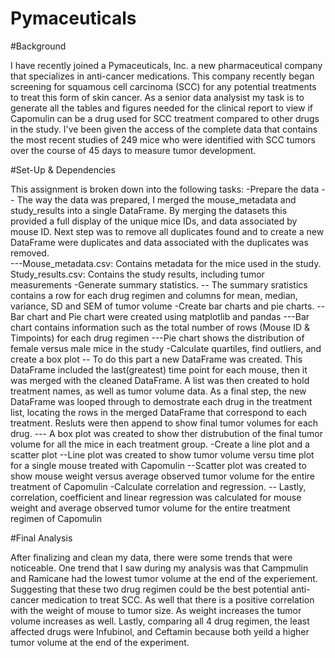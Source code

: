 # Pymaceuticals

#Background

I have recently joined a Pymaceuticals, Inc. a new pharmaceutical company that specializes in anti-cancer medications. This company recently began screening for squamous cell carcinoma (SCC) for any potential treatments to treat this form of skin cancer. As a senior data analysist my task is to generate all the tables and figures needed for the clinical report to view if Capomulin can be a drug used for SCC treatment compared to other drugs in the study. I've been given the access of the complete data that contains the most recent studies of 249 mice who were identified with SCC tumors over the course of 45 days to measure tumor development. 

#Set-Up & Dependencies

This assignment is broken down into the following tasks:
-Prepare the data
-- The way the data was prepared, I merged the mouse_metadata and study_results into a single DataFrame. By merging the datasets this provided a full display of the unique mice IDs, and data associated by mouse ID. Next step was to remove all duplicates found and to create a new DataFrame were duplicates and data associated with the duplicates was removed.  
---Mouse_metadata.csv: Contains metadata for the mice used in the study. Study_results.csv: Contains the study results, including tumor measurements
-Generate summary statistics.
-- The summary sratistics contains a row for each drug regimen and columns for mean, median, variance, SD and SEM of tumor volume 
-Create bar charts and pie charts.
--Bar chart and Pie chart were created using matplotlib and pandas
---Bar chart contains information such as the total number of rows (Mouse ID & Timpoints) for each drug regimen
---Pie chart shows the distribution of female versus male mice in the study
-Calculate quartiles, find outliers, and create a box plot
-- To do this part a new DataFrame was created. This DataFrame included the last(greatest) time point for each mouse, then it was merged with the cleaned DataFrame. A list was then created to hold treatment names, as well as tumor volume data. As a final step, the new DataFrame was looped through to demostrate each drug in the treatment list, locating the rows in the merged DataFrame that correspond to each treatment. Resluts were then append to show final tumor volumes for each drug. 
--- A box plot was created to show ther distrubution of the final tumor volume for all the mice in each treatment group.
-Create a line plot and a scatter plot
--Line plot was created to show tumor volume versu time plot for a single mouse treated with Capomulin
--Scatter plot was created to show mouse weight versus average observed tumor volume for the entire treatment of Capomulin
-Calculate correlation and regression.
-- Lastly, correlation, coefficient and linear regression was calculated for mouse weight and average observed tumor volume for the entire treatment regimen of Capomulin

#Final Analysis

After finalizing and clean my data, there were some trends that were noticeable. One trend that I saw during my analysis was that Campmulin and Ramicane had the lowest tumor volume at the end of the experiement. Suggesting that these two drug regimen could be the best potential anti-cancer medication to treat SCC. As well that there is a positive correlation with the weight of mouse to tumor size. As weight increases the tumor volume increases as well. Lastly, comparing all 4 drug regimen, the least affected drugs were Infubinol, and Ceftamin because both yeild a higher tumor volume at the end of the experiment.

